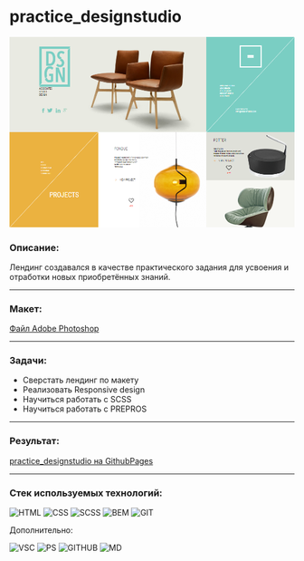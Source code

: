 # practice_designstudio

![скрин](https://github.com/Electr0Nick/practice_designstudio/blob/main/images/screenshot.PNG?raw=true)

### Описание:

Лендинг создавался в качестве практического задания для усвоения и отработки новых приобретённых знаний.

---
### Макет:

[Файл Adobe Photoshop](https://github.com/Electr0Nick/practice_designstudio/blob/main/home-retina.psd)

---
### Задачи:

- Сверстать лендинг по макету
- Реализовать Responsive design
- Научиться работать с SCSS
- Научиться работать с PREPROS

---
### Результат:
[practice_designstudio на GithubPages](https://electr0nick.github.io/practice_designstudio/)

---
### Стек используемых технологий:
![HTML](https://img.shields.io/badge/HTML-000?style=for-the-badge&logo=HTML5&logoColor=E34F26)
![CSS](https://img.shields.io/badge/CSS-000?style=for-the-badge&logo=CSS3&logoColor=1572B6)
![SCSS](https://img.shields.io/badge/SCSS-000?style=for-the-badge&logo=Sass&logoColor=CC6699) 
![BEM](https://img.shields.io/badge/BEM-000?style=for-the-badge&logo=BEM&logoColor=1E90FF) 
![GIT](https://img.shields.io/badge/GIT-000?style=for-the-badge&logo=Git&logoColor=F05032)

Дополнительно:

![VSC](https://img.shields.io/badge/VSC-000?style=for-the-badge&logo=VisualStudioCode&logoColor=007ACC)
![PS](https://img.shields.io/badge/PS-000?style=for-the-badge&logo=AdobePhotoshop&logoColor=31A8FF)
![GITHUB](https://img.shields.io/badge/GITHUB-000?style=for-the-badge&logo=GitHub&logoColor=FFF)
![MD](https://img.shields.io/badge/MD-000?style=for-the-badge&logo=Markdown&logoColor=FFF) 
